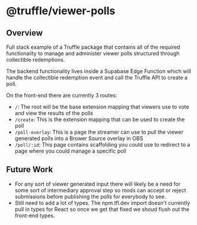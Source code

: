# @truffle/viewer-polls

## Overview
Full stack example of a Truffle package that contains all of the required functionality to manage and administer viewer
polls structured through collectible redemptions.


The backend functionality lives inside a Supabase Edge Function which will handle the collectible redemption event and call
the Truffle API to create a poll.

On the front-end there are currently 3 routes:
* `/`: The root will be the base extension mapping that viewers use to vote and view the results of the polls
* `/create`: This is the extension mapping that can be used to create the poll
* `/poll-overlay`: This is a page the streamer can use to pull the viewer generated polls into a Brower Source overlay in OBS
* `/poll/:id`: This page contains scaffolding you could use to redirect to a page where you could manage a specific poll


## Future Work
* For any sort of viewer generated input there will likely be a need for some sort of intermediary approval step so mods can accept or reject submissions before publishing the polls for everybody to see.
* Still need to add a lot of types. The npm.tfl.dev import doesn't currently pull in types for React so once we get that fixed we shoud
flush out the front-end types.
